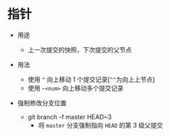 # 指针

- 用途
  - 上一次提交的快照，下次提交的父节点
- 用法

  - 使用 `^` 向上移动 1 个提交记录[`^^`为向上上节点]
  - 使用 `~<num>` 向上移动多个提交记录

- 强制修改分支位置
  - git branch -f master HEAD~3
    - 将 `master` 分支强制指向 `HEAD` 的第 3 级父提交
